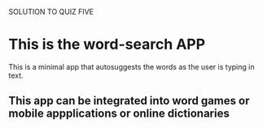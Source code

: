 SOLUTION TO QUIZ FIVE
# This is the word-search APP
This is a minimal app that autosuggests the words as the user is typing in text.
## This app can be integrated into word games or mobile appplications or online dictionaries 
